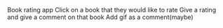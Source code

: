 Book rating app
Click on a book that they would like to rate
Give a rating and give a comment on that book
Add gif as a comment(maybe) 

